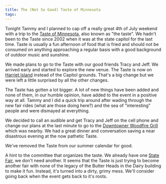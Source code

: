 ```yaml
---
title: The (Not So Good) Taste of Minnesota
tags: 
---
```


Tonight Tammy and I planned to cap off a really great 4th of July weekend with a trip to the [Taste of Minnesota](http://www.tasteofmn.org/), also known as "the taste". We hadn't been to the Taste since 2002 when it was at the state capitol for the last time. Taste is usually a fun afternoon of food that is fried and should not be consumed on anything approaching a regular basis with a good background of outdoor music and sunshine.

We made plans to go to the Taste with our good friends Tracy and Jeff. We arrived early and started to explore the new venue. The Taste is now on [Harriet Island](http://www.nps.gov/miss/maps/model/harriet.html) instead of the Capitol grounds. That's a big change but we were left a little surprised by all the other changes.

The Taste has gotten a lot bigger. A lot of new things have been added and none of them, in our humble opinion, have added to the event in a positive way at all. Tammy and I did a quick trip around after wading through the new fair rides (what are those doing here?) and the sea of "interesting" people and were dismayed at everything.

We decided to call an audible and get Tracy and Jeff on the cell phone and change our plans at the last minute to go to the [Downtowner Woodfire Grill](http://www.downtownerwoodfire.com/main.htm) which was nearby. We had a great dinner and conversation saving a near disastrous evening at the now pathetic Taste.

We've removed the Taste from our summer calendar for good.

A hint to the committee that organizes the taste. We already have one [State Fair](http://www.mnstatefair.org/), we don't need another. It seems that the Taste is just trying to become another fair with none of the legacy of the Butter Heads in the Dairy building to make it fun. Instead, it's turned into a dirty, grimy mess. We'll consider going back when the event gets back to it's roots.
